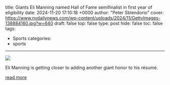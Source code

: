 title: Giants Eli Manning named Hall of Fame semifinalist in first year of eligibility
date: 2024-11-20 17:10:18 +0000
author: "Peter Sblendorio"
cover: https://www.nydailynews.com/wp-content/uploads/2024/11/GettyImages-138884160.jpg?w=640
draft: false
top: false
type: post
hide: false
toc: false
tags:
  - Sports
categories:
  - sports
---

![](https://www.nydailynews.com/wp-content/uploads/2024/11/GettyImages-138884160.jpg?w=640)

Eli Manning is getting closer to adding another giant honor to his résumé.

[read more](https://www.nydailynews.com/2024/11/20/giants-eli-manning-hall-of-fame-semifinalist/)
